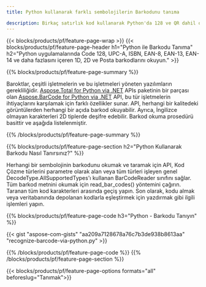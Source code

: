 ```yaml
---
title: Python kullanarak farklı sembolojilerin Barkodunu tanıma 

description: Birkaç satırlık kod kullanarak Python'da 128 ve QR dahil olmak üzere çeşitli sembolojilerin 1D, 2D ve posta barkod görüntülerini tarayın 
---
```


{{< blocks/products/pf/feature-page-wrap >}}
{{< blocks/products/pf/feature-page-header h1="Python ile Barkodu Tanıma" h2="Python uygulamalarında Code 128, UPC-A, ISBN, EAN-8, EAN-13, EAN-14 ve daha fazlasını içeren 1D, 2D ve Posta barkodlarını okuyun." >}}

{{% blocks/products/pf/feature-page-summary %}}

Baroktlar, çeşitli işletmelerin ve bu işletmeleri yöneten yazılımların gerekliliğidir. [Aspose.Total for Python via .NET](https://products.aspose.com/total/python-net/) APIs paketinin bir parçası olan [Aspose.BarCode for Python via .NET](https://products.aspose.com/barcode/python-net/) API, bu tür işletmelerin ihtiyaçlarını karşılamak için farklı özellikler sunar. API, herhangi bir kalitedeki görüntülerden herhangi bir açıda barkod okuyabilir. Ayrıca, İngilizce olmayan karakterleri 2D tiplerde deşifre edebilir. Barkod okuma prosedürü basittir ve aşağıda listelenmiştir.

{{% /blocks/products/pf/feature-page-summary  %}}

{{% blocks/products/pf/feature-page-section  h2="Python Kullanarak Barkodu Nasıl Tanırsınız?" %}}

Herhangi bir sembolojinin barkodunu okumak ve taramak için API, Kod Çözme türlerini parametre olarak alan veya tüm türleri işleyen genel DecodeType.AllSupportedTypes'ı kullanan BarCodeReader sınıfını sağlar. Tüm barkod metnini okumak için read_bar_codes() yöntemini çağırın. Taranan tüm kod karakterleri arasında geçiş yapın. Son olarak, kodu almak veya veritabanında depolanan kodlarla eşleştirmek için yazdırmak gibi ilgili işlemleri yapın.

{{% blocks/products/pf/feature-page-code h3="Python - Barkodu Tanıyın" %}}

{{< gist "aspose-com-gists" "aa209a7128678a76c7b3de938b8613aa" "recognize-barcode-via-python.py" >}}

{{% /blocks/products/pf/feature-page-code  %}}
{{% /blocks/products/pf/feature-page-section %}}

{{< blocks/products/pf/feature-page-options formats="all" beforeslug="Tanımak">}}